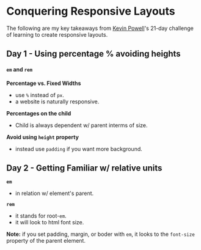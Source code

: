# Conquering Responsive Layouts

The following are my key takeaways from [Kevin Powell](https://www.kevinpowell.co/)'s 21-day challenge of learning to create responsive layouts.

## Day 1 - Using percentage % avoiding heights
#### `em` and `rem`

**Percentage vs. Fixed Widths**
- use `%` instead of `px`.
- a website is naturally responsive. 

**Percentages on the child**
- Child is always dependent w/ parent interms of size. 

**Avoid using `height` property**
- instead use `padding` if you want more background.

## Day 2 - Getting Familiar w/ relative units

**`em`**
- in relation w/ element's parent. 

**`rem`**
- it stands for root-`em`.
- it will look to html font size.

**Note:** if you set padding, margin, or boder with `em`, it looks to the `font-size` property of the parent element.
